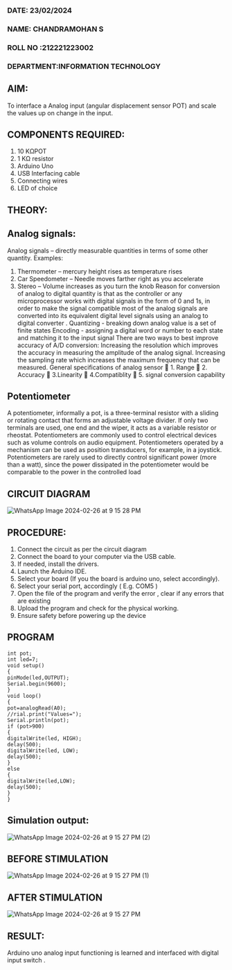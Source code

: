 ###  DATE:  23/02/2024

###  NAME: CHANDRAMOHAN S
###  ROLL NO :212221223002
###  DEPARTMENT:INFORMATION TECHNOLOGY 

## AIM:  
To interface a Analog  input (angular displacement sensor POT) and scale the values up on change in the input.

## COMPONENTS REQUIRED:
1.	10 KΩPOT
2.	1 KΩ resistor 
3.	Arduino Uno 
4.	USB Interfacing cable 
5.	Connecting wires 
6.	LED of choice 
## THEORY:

## Analog signals:

Analog signals – directly measurable quantities in terms of some other quantity.
Examples:
1. Thermometer – mercury height rises as temperature rises
2. Car Speedometer – Needle moves farther right as you accelerate
3. Stereo – Volume increases as you turn the knob
Reason for conversion of analog to digital quantity is that as the controller or any microprocessor works with digital signals in the form of 0 and 1s, in order to make the signal compatible  most of the analog signals are converted into its equivalent digital level signals using an analog to digital converter .
Quantizing - breaking down analog value is a set of finite states
Encoding - assigning a digital word or number to each state and matching it to the input signal
 There are two ways to best improve accuracy of A/D conversion:
Increasing the resolution which improves the accuracy in measuring the amplitude of the analog signal.
Increasing the sampling rate which increases the maximum frequency that can be measured.
General specifications of analog sensor
	1. Range
	2. Accuracy
	3.Linearity
	4.Compatiblity
	5. signal conversion capability

## Potentiometer
A potentiometer, informally a pot, is a three-terminal resistor with a sliding or rotating contact that forms an adjustable voltage divider. If only two terminals are used, one end and the wiper, it acts as a variable resistor or rheostat.
Potentiometers are commonly used to control electrical devices such as volume controls on audio equipment. Potentiometers operated by a mechanism can be used as position transducers, for example, in a joystick. Potentiometers are rarely used to directly control significant power (more than a watt), since the power dissipated in the potentiometer would be comparable to the power in the controlled load
## CIRCUIT DIAGRAM

![WhatsApp Image 2024-02-26 at 9 15 28 PM](https://github.com/chandramohan3/EXPERIMENT-NO--02-INTERFACING-ANALOG-INPUT-SENSOR-POT-WITH-ARDUINO-/assets/142579775/551996cd-4790-4723-9544-6321d1d24416)

## PROCEDURE:

1.	Connect the circuit as per the circuit diagram 
2.	Connect the board to your computer via the USB cable.
3.	If needed, install the drivers.
4.	Launch the Arduino IDE.
5.	Select your board (If you the board is arduino uno, select accordingly).
6.	Select your serial port, accordingly ( E.g. COM5 )
7.	Open the file of the program  and verify the error , clear if any errors that are existing 
8.	Upload the program and check for the physical working. 
9.	Ensure safety before powering up the device 

## PROGRAM
```
int pot;
int led=7;
void setup()
{
pinMode(led,OUTPUT);
Serial.begin(9600);
}
void loop()
{
pot=analogRead(A0);
//rial.print("Values=");
Serial.println(pot);
if (pot>900)
{
digitalWrite(led, HIGH);
delay(500);
digitalWrite(led, LOW);
delay(500);
}
else
{
digitalWrite(led,LOW);
delay(500);
}
}
``` 

## Simulation output: 
![WhatsApp Image 2024-02-26 at 9 15 27 PM (2)](https://github.com/chandramohan3/EXPERIMENT-NO--02-INTERFACING-ANALOG-INPUT-SENSOR-POT-WITH-ARDUINO-/assets/142579775/7856e13d-a50a-464a-bdb4-5d5f4b81c5d5)
## BEFORE STIMULATION
![WhatsApp Image 2024-02-26 at 9 15 27 PM (1)](https://github.com/chandramohan3/EXPERIMENT-NO--02-INTERFACING-ANALOG-INPUT-SENSOR-POT-WITH-ARDUINO-/assets/142579775/eac1e0fd-2f97-4b3f-b884-ac3f682af0dd)
## AFTER STIMULATION
![WhatsApp Image 2024-02-26 at 9 15 27 PM](https://github.com/chandramohan3/EXPERIMENT-NO--02-INTERFACING-ANALOG-INPUT-SENSOR-POT-WITH-ARDUINO-/assets/142579775/f4e6024e-8970-419e-a147-b70a27671630)


## RESULT:
Arduino uno analog input functioning is learned and interfaced with digital input switch .
